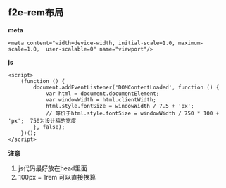 **f2e-rem布局**
--

**meta**

`<meta content="width=device-width, initial-scale=1.0, maximum-scale=1.0,  user-scalable=0" name="viewport"/>`

**js**
```
<script>
    (function () {
        document.addEventListener('DOMContentLoaded', function () {
            var html = document.documentElement;
            var windowWidth = html.clientWidth;
            html.style.fontSize = windowWidth / 7.5 + 'px';
            // 等价于html.style.fontSize = windowWidth / 750 * 100 + 'px';  750为设计稿的宽度
        }, false);
    })();
</script>
```

**注意**

1. js代码最好放在head里面
2. 100px = 1rem 可以直接换算



